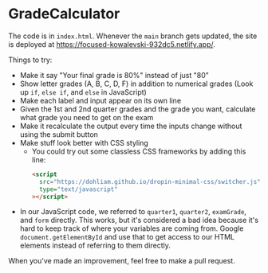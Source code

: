 # GradeCalculator

The code is in `index.html`. Whenever the `main` branch gets updated, the site is deployed at <https://focused-kowalevski-932dc5.netlify.app/>.

Things to try:

- Make it say "Your final grade is 80%" instead of just "80"
- Show letter grades (A, B, C, D, F) in addition to numerical grades (Look up `if`, `else if`, and `else` in JavaScript)
- Make each label and input appear on its own line
- Given the 1st and 2nd quarter grades and the grade you want, calculate what grade you need to get on the exam
- Make it recalculate the output every time the inputs change without using the submit button
- Make stuff look better with CSS styling
  - You could try out some classless CSS frameworks by adding this line:
    ```html
    <script
      src="https://dohliam.github.io/dropin-minimal-css/switcher.js"
      type="text/javascript"
    ></script>
    ```
- In our JavaScript code, we referred to `quarter1`, `quarter2`, `examGrade`, and `form` directly.
  This works, but it's considered a bad idea because it's hard to keep track of where your variables are coming from.
  Google `document.getElementById` and use that to get access to our HTML elements instead of referring to them directly.

When you've made an improvement, feel free to make a pull request.
